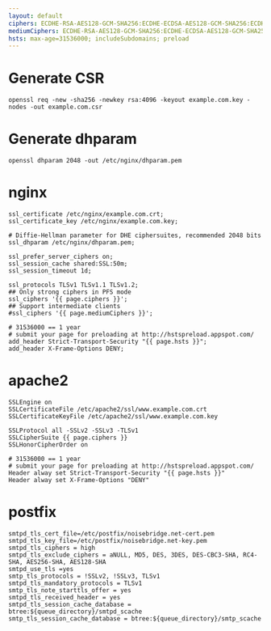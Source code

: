 ```yaml
---
layout: default
ciphers: ECDHE-RSA-AES128-GCM-SHA256:ECDHE-ECDSA-AES128-GCM-SHA256:ECDHE-RSA-AES256-GCM-SHA384:ECDHE-ECDSA-AES256-GCM-SHA384:DHE-RSA-AES128-GCM-SHA256:DHE-DSS-AES128-GCM-SHA256:kEDH+AESGCM:ECDHE-RSA-AES128-SHA256:ECDHE-ECDSA-AES128-SHA256:ECDHE-RSA-AES128-SHA:ECDHE-ECDSA-AES128-SHA:ECDHE-RSA-AES256-SHA384:ECDHE-ECDSA-AES256-SHA384:ECDHE-RSA-AES256-SHA:ECDHE-ECDSA-AES256-SHA:DHE-RSA-AES128-SHA256:DHE-RSA-AES128-SHA:DHE-DSS-AES128-SHA256:DHE-RSA-AES256-SHA256:DHE-DSS-AES256-SHA:DHE-RSA-AES256-SHA:!aNULL:!eNULL:!EXPORT:!DES:!RC4:!3DES:!MD5:!PSK
mediumCiphers: ECDHE-RSA-AES128-GCM-SHA256:ECDHE-ECDSA-AES128-GCM-SHA256:ECDHE-RSA-AES256-GCM-SHA384:ECDHE-ECDSA-AES256-GCM-SHA384:DHE-RSA-AES128-GCM-SHA256:DHE-DSS-AES128-GCM-SHA256:kEDH+AESGCM:ECDHE-RSA-AES128-SHA256:ECDHE-ECDSA-AES128-SHA256:ECDHE-RSA-AES128-SHA:ECDHE-ECDSA-AES128-SHA:ECDHE-RSA-AES256-SHA384:ECDHE-ECDSA-AES256-SHA384:ECDHE-RSA-AES256-SHA:ECDHE-ECDSA-AES256-SHA:DHE-RSA-AES128-SHA256:DHE-RSA-AES128-SHA:DHE-DSS-AES128-SHA256:DHE-RSA-AES256-SHA256:DHE-DSS-AES256-SHA:DHE-RSA-AES256-SHA:ECDHE-RSA-DES-CBC3-SHA:ECDHE-ECDSA-DES-CBC3-SHA:AES128-GCM-SHA256:AES256-GCM-SHA384:AES128-SHA256:AES256-SHA256:AES128-SHA:AES256-SHA:AES:CAMELLIA:DES-CBC3-SHA:!aNULL:!eNULL:!EXPORT:!DES:!RC4:!MD5:!PSK:!aECDH:!EDH-DSS-DES-CBC3-SHA:!EDH-RSA-DES-CBC3-SHA:!KRB5-DES-CBC3-SHA
hsts: max-age=31536000; includeSubdomains; preload
---
```


Generate CSR
============

    openssl req -new -sha256 -newkey rsa:4096 -keyout example.com.key -nodes -out example.com.csr

Generate dhparam
================

    openssl dhparam 2048 -out /etc/nginx/dhparam.pem

nginx
=====

    ssl_certificate /etc/nginx/example.com.crt;
    ssl_certificate_key /etc/nginx/example.com.key;

    # Diffie-Hellman parameter for DHE ciphersuites, recommended 2048 bits
    ssl_dhparam /etc/nginx/dhparam.pem;

    ssl_prefer_server_ciphers on;
    ssl_session_cache shared:SSL:50m;
    ssl_session_timeout 1d;

    ssl_protocols TLSv1 TLSv1.1 TLSv1.2;
    ## Only strong ciphers in PFS mode
    ssl_ciphers '{{ page.ciphers }}';
    ## Support intermediate clients
    #ssl_ciphers '{{ page.mediumCiphers }}';

    # 31536000 == 1 year
    # submit your page for preloading at http://hstspreload.appspot.com/
    add_header Strict-Transport-Security "{{ page.hsts }}";
    add_header X-Frame-Options DENY;

apache2
=======

    SSLEngine on
    SSLCertificateFile /etc/apache2/ssl/www.example.com.crt
    SSLCertificateKeyFile /etc/apache2/ssl/www.example.com.key

    SSLProtocol all -SSLv2 -SSLv3 -TLSv1
    SSLCipherSuite {{ page.ciphers }}
    SSLHonorCipherOrder on

    # 31536000 == 1 year
    # submit your page for preloading at http://hstspreload.appspot.com/
    Header alway set Strict-Transport-Security "{{ page.hsts }}"
    Header alway set X-Frame-Options "DENY"

postfix
=======

    smtpd_tls_cert_file=/etc/postfix/noisebridge.net-cert.pem
    smtpd_tls_key_file=/etc/postfix/noisebridge.net-key.pem
    smtpd_tls_ciphers = high
    smtpd_tls_exclude_ciphers = aNULL, MD5, DES, 3DES, DES-CBC3-SHA, RC4-SHA, AES256-SHA, AES128-SHA
    smtpd_use_tls =yes
    smtp_tls_protocols = !SSLv2, !SSLv3, TLSv1
    smtpd_tls_mandatory_protocols = TLSv1
    smtp_tls_note_starttls_offer = yes
    smtpd_tls_received_header = yes
    smtpd_tls_session_cache_database = btree:${queue_directory}/smtpd_scache
    smtp_tls_session_cache_database = btree:${queue_directory}/smtp_scache
